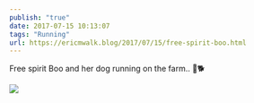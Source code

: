 ```yaml
---
publish: "true"
date: 2017-07-15 10:13:07
tags: "Running"
url: https://ericmwalk.blog/2017/07/15/free-spirit-boo.html
---
```


Free spirit Boo and her dog running on the farm.. 👻🐕

![](https://ericmwalk.blog/uploads/2022/6ddb96fa6f.jpg)